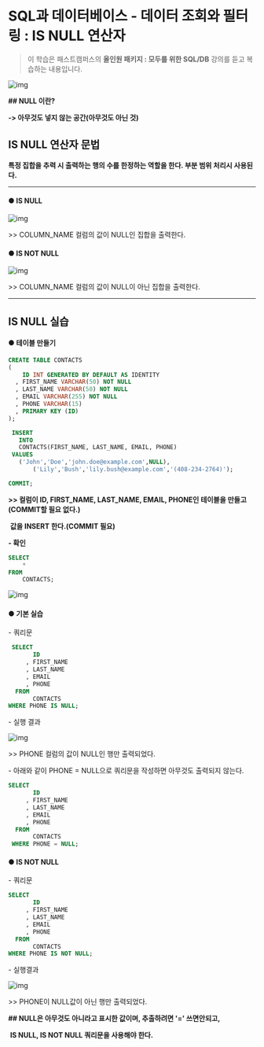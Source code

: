 # SQL과 데이터베이스 - 데이터 조회와 필터링 : IS NULL 연산자

> 이 학습은 패스트캠퍼스의 **올인원 패키지 : 모두를 위한 SQL/DB** 강의를 듣고 복습하는 내용입니다.

![img](https://postfiles.pstatic.net/MjAyMTA3MDFfMTMz/MDAxNjI1MTEyMTYwOTc2.6jAGTPsfBtiUUtbIwsaRoPR0yY-OSMLi7YVhk5YRzWcg.VN38k5mcoSQ036n128jp2Aq9M5cjBxTdqHhu6yOg-Gwg.PNG.hkyku9/image.png?type=w966)

**## NULL 이란?**

**-> 아무것도 넣지 않는 공간(아무것도 아닌 것)**



## IS NULL 연산자 문법

**특정 집합을 추력 시 출력하는 행의 수를 한정하는 역할을 한다. 부분 범위 처리시 사용된다.**

****



#### ● IS NULL

![img](https://postfiles.pstatic.net/MjAyMTA3MDFfMTAw/MDAxNjI1MTExMTgxMDQy.By0GoRc68z3Ao8pqD2_s8rmRCLwkERiMhgpBWTFzVxUg.ust2Yh_-vkpr96wcmL55-GrbDZJ3LHh84t0qO0kpAZMg.PNG.hkyku9/image.png?type=w966)

\>> COLUMN_NAME 컬럼의 값이 NULL인 집합을 출력한다.



#### ● IS NOT NULL

![img](https://postfiles.pstatic.net/MjAyMTA3MDFfMjY3/MDAxNjI1MTExMjE1Mjky.aTjarGbtOe4DtkNX8BUHjOTeX2ie8-Aw_5vTvh0oLucg.H6eVhPyO_6om1Cvn1uGQEK8_zqog1axfwrx81WIzuCcg.PNG.hkyku9/image.png?type=w966)

\>> COLUMN_NAME 컬럼의 값이 NULL이 아닌 집합을 출력한다.



---



## IS NULL 실습

#### ● 테이블 만들기

```sql
CREATE TABLE CONTACTS 
(
    ID INT GENERATED BY DEFAULT AS IDENTITY
  , FIRST_NAME VARCHAR(50) NOT NULL
  , LAST_NAME VARCHAR(50) NOT NULL
  , EMAIL VARCHAR(255) NOT NULL
  , PHONE VARCHAR(15)
  , PRIMARY KEY (ID) 
);

 INSERT 
   INTO 
   CONTACTS(FIRST_NAME, LAST_NAME, EMAIL, PHONE) 
 VALUES
   ('John','Doe','john.doe@example.com',NULL),
       ('Lily','Bush','lily.bush@example.com','(408-234-2764)');

COMMIT;       
```

**>> 컬럼이 ID, FIRST_NAME, LAST_NAME, EMAIL, PHONE인 테이블을 만들고(COMMIT할 필요 없다.)**

​     **값을 INSERT 한다.(COMMIT 필요)**



**- 확인**

```sql
SELECT
	*
FROM
	CONTACTS;
```



![img](https://postfiles.pstatic.net/MjAyMTA3MDFfMTcz/MDAxNjI1MTExNjc0MjUx.2AYVu_pM6w1CLSXRFVa9OJykt28s76Af3j9y307g-MQg.NflolzEnX2pX7DKE4HjkGTqHtyNY9QMRSF8TXTbzJzcg.PNG.hkyku9/image.png?type=w966)



#### ● 기본 실습



\- 쿼리문

```sql
 SELECT
       ID
     , FIRST_NAME
     , LAST_NAME
     , EMAIL
     , PHONE
  FROM
       CONTACTS
WHERE PHONE IS NULL;
```



\- 실행 결과

![img](https://postfiles.pstatic.net/MjAyMTA3MDFfMTAg/MDAxNjI1MTExOTM5NTUy.0YGI6aP1Y5sM7BcjYp0PLQqrJ2QEBQJgJK226Sv6aBMg.xDy8qosnXjY16iH4XJOIpghUuql_8NRY-IK48xExq_Eg.PNG.hkyku9/image.png?type=w966)

\>> PHONE 컬럼의 값이 NULL인 행만 출력되었다.



\- 아래와 같이 PHONE = NULL으로 쿼리문을 작성하면 아무것도 출력되지 않는다.

```sql
SELECT
       ID
     , FIRST_NAME
     , LAST_NAME
     , EMAIL
     , PHONE
  FROM
       CONTACTS
 WHERE PHONE = NULL;
```





#### ● IS NOT NULL



\- 쿼리문

```sql
SELECT
       ID
     , FIRST_NAME
     , LAST_NAME
     , EMAIL
     , PHONE
  FROM
       CONTACTS
WHERE PHONE IS NOT NULL;
```



\- 실행결과

![img](https://postfiles.pstatic.net/MjAyMTA3MDFfMTk0/MDAxNjI1MTEyMDg3NjE3.q-IJE6nO_MK6BFqYfBlOGa7Zh9OsViB8tJiE1J-1FYYg.WnIq4BBFgm5tFyXuiFg4UuR_zsBsJnxHaH8fafWYc0Ag.PNG.hkyku9/image.png?type=w966)

\>> PHONE이 NULL값이 아닌 행만 출력되었다.





**## NULL은 아무것도 아니라고 표시한 값이며, 추출하려면 '=' 쓰면안되고,**

​      **IS NULL, IS NOT NULL 쿼리문을 사용해야 한다.**